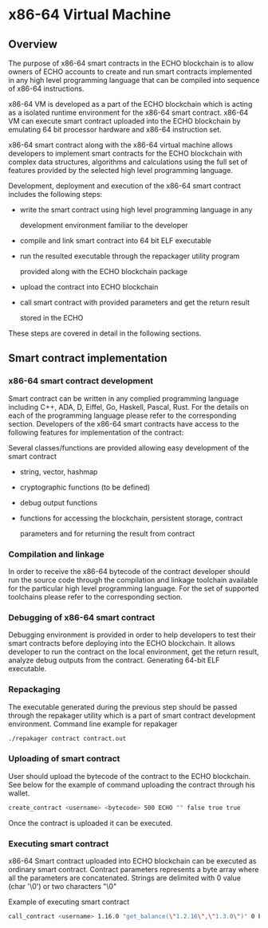 # x86-64 Virtual Machine

## Overview

The purpose of x86-64 smart contracts in the ECHO blockchain is to allow owners of ECHO accounts to create and run smart contracts implemented in any high level programming language that can be compiled into sequence of x86-64 instructions.

x86-64 VM is developed as a part of the ECHO blockchain which is acting as a isolated runtime environment for the x86-64 smart contract. x86-64 VM can execute smart contract uploaded into the ECHO blockchain by emulating 64 bit processor hardware and x86-64 instruction set.

x86-64 smart contract along with the x86-64 virtual machine allows developers to implement smart contracts for the ECHO blockchain with complex data structures, algorithms and calculations using the full set of features provided by the selected high level programming language.

Development, deployment and execution of the x86-64 smart contract includes the following steps:

* write the smart contract using high level programming language in any

  development environment familiar to the developer 

* compile and link smart contract into 64 bit ELF executable 
* run the resulted executable through the repackager utility program

  provided along with the ECHO blockchain package

* upload the contract into ECHO blockchain 
* call smart contract with provided parameters and get the return result

  stored in the ECHO 

These steps are covered in detail in the following sections.

## Smart contract implementation

### x86-64 smart contract development

Smart contract can be written in any complied programming language including C++, ADA, D, Eiffel, Go, Haskell, Pascal, Rust. For the details on each of the programming language please refer to the corresponding section. Developers of the x86-64 smart contracts have access to the following features for implementation of the contract:

Several classes/functions are provided allowing easy development of the smart contract

* string, vector, hashmap
* cryptographic functions \(to be defined\)
* debug output functions
* functions for accessing the blockchain, persistent storage, contract

  parameters and for returning the result from contract

### Compilation and linkage

In order to receive the x86-64 bytecode of the contract developer should run the source code through the compilation and linkage toolchain available for the particular high level programming language. For the set of supported toolchains please refer to the corresponding section.

### Debugging of x86-64 smart contract

Debugging environment is provided in order to help developers to test their smart contracts before deploying into the ECHO blockchain. It allows developer to run the contract on the local environment, get the return result, analyze debug outputs from the contract. Generating 64-bit ELF executable.

### Repackaging

The executable generated during the previous step should be passed through the repakager utility which is a part of smart contract development environment. Command line example for repakager

```bash
./repakager contract contract.out
```

### Uploading of smart contract

User should upload the bytecode of the contract to the ECHO blockchain. See below for the example of command uploading the contract through his wallet.

```bash
create_contract <username> <bytecode> 500 ECHO "" false true true
```

Once the contract is uploaded it can be executed.

### Executing smart contract

x86-64 Smart contract uploaded into ECHO blockchain can be executed as ordinary smart contract. Contract parameters represents a byte array where all the parameters are concatenated. Strings are delimited with 0 value \(char '\0'\) or two characters "\0"

Example of executing smart contract

```bash
call_contract <username> 1.16.0 "get_balance(\"1.2.16\",\"1.3.0\")" 0 ECHO 1 2000000 true true
```

